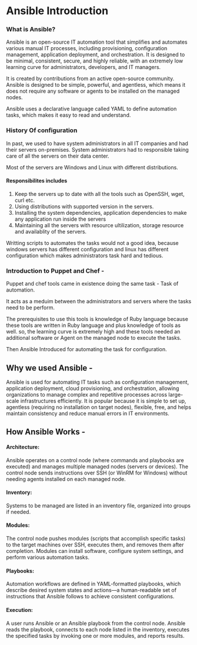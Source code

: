 
# Ansible Introduction

### What is Ansible? 
Ansible is an open-source IT automation tool that simplifies and automates various manual IT processes, including provisioning, configuration management, application deployment, and orchestration. It is designed to be minimal, consistent, secure, and highly reliable, with an extremely low learning curve for administrators, developers, and IT managers.

It is created by contributions from an active open-source community. Ansible is designed to be simple, powerful, and agentless, which means it does not require any software or agents to be installed on the managed nodes.

Ansible uses a declarative language called YAML to define automation tasks, which makes it easy to read and understand.

### History Of configuration

In past, we used to have system administrators in all IT companies and had their servers on-premises. System administrators had to responsible taking care of all the servers on their data center. 

Most of the servers are Windows and Linux with different distributions.

#### Responsibilites includes
1. Keep the servers up to date with all the tools such as OpenSSH, wget, curl etc.
2. Using distributions with supported version in the servers. 
3. Installing the system dependencies, application dependencies to make any application run inside the servers
4. Maintaining all the servers with resource ultilization, storage resource and availablity of the servers. 

Writting scripts to automates the tasks would not a good idea, because windows servers has different configuration and linux has different configuration which makes administrators task hard and tedious.

### Introduction to Puppet and Chef - 
Puppet and chef tools came in existence doing the same task - Task of automation.

It acts as a meduim between the administrators and servers where the tasks need to be perform. 

The prerequisites to use this tools is knowledge of Ruby language because these tools are written in Ruby language and plus knowledge of tools as well. so, the learning curve is extremely high and these tools needed an additional software or Agent on the managed node to execute the tasks.

Then Ansible Introduced for automating the task for configuration. 

## Why we used Ansible -

Ansible is used for automating IT tasks such as configuration management, application deployment, cloud provisioning, and orchestration, allowing organizations to manage complex and repetitive processes across large-scale infrastructures efficiently. It is popular because it is simple to set up, agentless (requiring no installation on target nodes), flexible, free, and helps maintain consistency and reduce manual errors in IT environments.


## How Ansible Works -  

#### Architecture: 
Ansible operates on a control node (where commands and playbooks are executed) and manages multiple managed nodes (servers or devices). The control node sends instructions over SSH (or WinRM for Windows) without needing agents installed on each managed node.

#### Inventory: 
Systems to be managed are listed in an inventory file, organized into groups if needed.

#### Modules: 
The control node pushes modules (scripts that accomplish specific tasks) to the target machines over SSH, executes them, and removes them after completion. Modules can install software, configure system settings, and perform various automation tasks.

#### Playbooks: 
Automation workflows are defined in YAML-formatted playbooks, which describe desired system states and actions—a human-readable set of instructions that Ansible follows to achieve consistent configurations.

#### Execution: 
A user runs Ansible or an Ansible playbook from the control node. Ansible reads the playbook, connects to each node listed in the inventory, executes the specified tasks by invoking one or more modules, and reports results.
